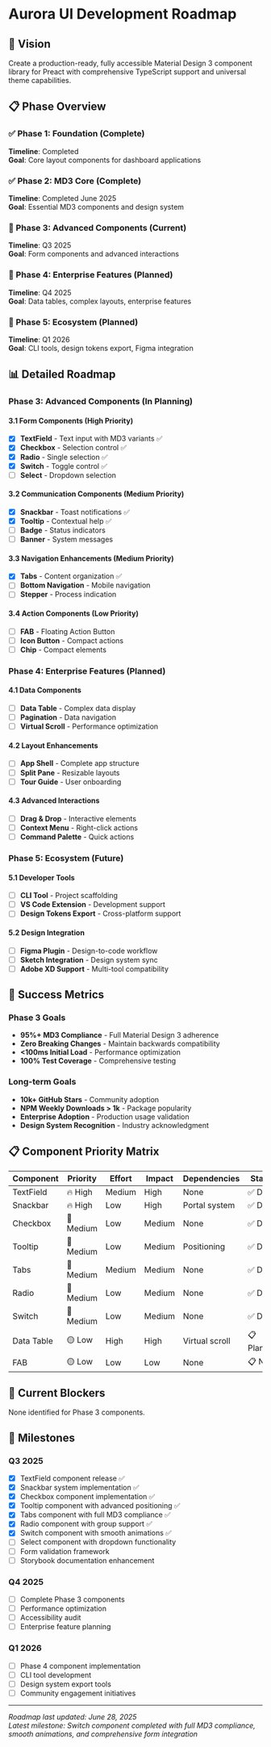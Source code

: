 # Aurora UI Development Roadmap

## 🎯 Vision

Create a production-ready, fully accessible Material Design 3 component library for Preact with comprehensive TypeScript support and universal theme capabilities.

## 📋 Phase Overview

### ✅ Phase 1: Foundation (Complete)

**Timeline**: Completed  
**Goal**: Core layout components for dashboard applications

### ✅ Phase 2: MD3 Core (Complete)

**Timeline**: Completed June 2025  
**Goal**: Essential MD3 components and design system

### 🔄 Phase 3: Advanced Components (Current)

**Timeline**: Q3 2025  
**Goal**: Form components and advanced interactions

### 📅 Phase 4: Enterprise Features (Planned)

**Timeline**: Q4 2025  
**Goal**: Data tables, complex layouts, enterprise features

### 🚀 Phase 5: Ecosystem (Planned)

**Timeline**: Q1 2026  
**Goal**: CLI tools, design tokens export, Figma integration

## 📊 Detailed Roadmap

### Phase 3: Advanced Components (In Planning)

#### 3.1 Form Components (High Priority)

- [x] **TextField** - Text input with MD3 variants ✅
- [x] **Checkbox** - Selection control ✅
- [x] **Radio** - Single selection ✅
- [x] **Switch** - Toggle control ✅
- [ ] **Select** - Dropdown selection

#### 3.2 Communication Components (Medium Priority)

- [x] **Snackbar** - Toast notifications ✅
- [x] **Tooltip** - Contextual help ✅
- [ ] **Badge** - Status indicators
- [ ] **Banner** - System messages

#### 3.3 Navigation Enhancements (Medium Priority)

- [x] **Tabs** - Content organization ✅
- [ ] **Bottom Navigation** - Mobile navigation
- [ ] **Stepper** - Process indication

#### 3.4 Action Components (Low Priority)

- [ ] **FAB** - Floating Action Button
- [ ] **Icon Button** - Compact actions
- [ ] **Chip** - Compact elements

### Phase 4: Enterprise Features (Planned)

#### 4.1 Data Components

- [ ] **Data Table** - Complex data display
- [ ] **Pagination** - Data navigation
- [ ] **Virtual Scroll** - Performance optimization

#### 4.2 Layout Enhancements

- [ ] **App Shell** - Complete app structure
- [ ] **Split Pane** - Resizable layouts
- [ ] **Tour Guide** - User onboarding

#### 4.3 Advanced Interactions

- [ ] **Drag & Drop** - Interactive elements
- [ ] **Context Menu** - Right-click actions
- [ ] **Command Palette** - Quick actions

### Phase 5: Ecosystem (Future)

#### 5.1 Developer Tools

- [ ] **CLI Tool** - Project scaffolding
- [ ] **VS Code Extension** - Development support
- [ ] **Design Tokens Export** - Cross-platform support

#### 5.2 Design Integration

- [ ] **Figma Plugin** - Design-to-code workflow
- [ ] **Sketch Integration** - Design system sync
- [ ] **Adobe XD Support** - Multi-tool compatibility

## 🎯 Success Metrics

### Phase 3 Goals

- **95%+ MD3 Compliance** - Full Material Design 3 adherence
- **Zero Breaking Changes** - Maintain backwards compatibility
- **<100ms Initial Load** - Performance optimization
- **100% Test Coverage** - Comprehensive testing

### Long-term Goals

- **10k+ GitHub Stars** - Community adoption
- **NPM Weekly Downloads > 1k** - Package popularity
- **Enterprise Adoption** - Production usage validation
- **Design System Recognition** - Industry acknowledgment

## 📋 Component Priority Matrix

| Component  | Priority  | Effort | Impact | Dependencies   | Status     |
| ---------- | --------- | ------ | ------ | -------------- | ---------- |
| TextField  | 🔥 High   | Medium | High   | None           | ✅ Done    |
| Snackbar   | 🔥 High   | Low    | High   | Portal system  | ✅ Done    |
| Checkbox   | 🔴 Medium | Low    | Medium | None           | ✅ Done    |
| Tooltip    | 🔴 Medium | Low    | Medium | Positioning    | ✅ Done    |
| Tabs       | 🔴 Medium | Medium | Medium | None           | ✅ Done    |
| Radio      | 🔴 Medium | Low    | Medium | None           | ✅ Done    |
| Switch     | 🔴 Medium | Low    | Medium | None           | ✅ Done    |
| Data Table | 🟡 Low    | High   | High   | Virtual scroll | 📋 Planned |
| FAB        | 🟡 Low    | Low    | Low    | None           | 📋 Next    |

## 🚧 Current Blockers

None identified for Phase 3 components.

## 📅 Milestones

### Q3 2025

- [x] TextField component release ✅
- [x] Snackbar system implementation ✅
- [x] Checkbox component implementation ✅
- [x] Tooltip component with advanced positioning ✅
- [x] Tabs component with full MD3 compliance ✅
- [x] Radio component with group support ✅
- [x] Switch component with smooth animations ✅
- [ ] Select component with dropdown functionality
- [ ] Form validation framework
- [ ] Storybook documentation enhancement

### Q4 2025

- [ ] Complete Phase 3 components
- [ ] Performance optimization
- [ ] Accessibility audit
- [ ] Enterprise feature planning

### Q1 2026

- [ ] Phase 4 component implementation
- [ ] CLI tool development
- [ ] Design system export tools
- [ ] Community engagement initiatives

---

_Roadmap last updated: June 28, 2025_  
_Latest milestone: Switch component completed with full MD3 compliance, smooth animations, and comprehensive form integration_
